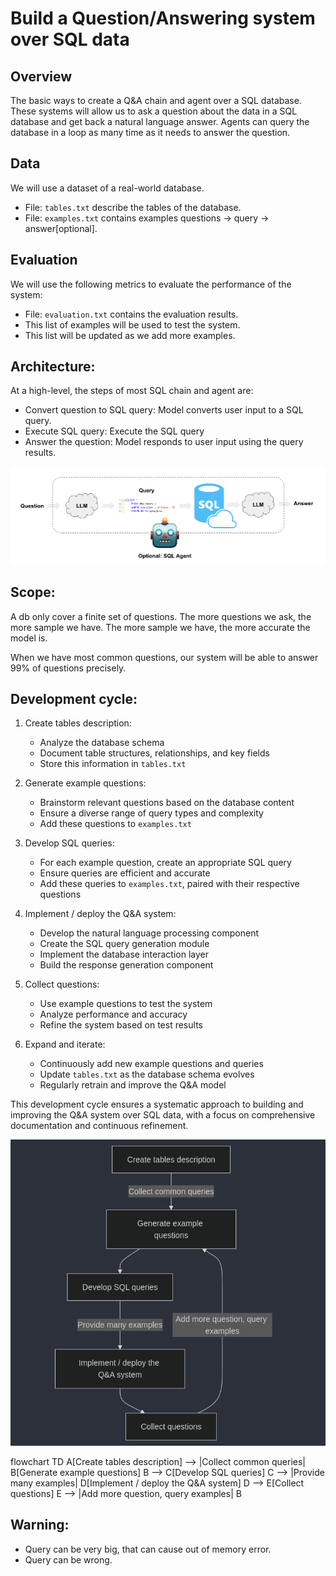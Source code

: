 # Build a Question/Answering system over SQL data

## Overview

The basic ways to create a Q&A chain and agent over a SQL database. These systems will allow us to ask a question about the data in a SQL database and get back a natural language answer. Agents can query the database in a loop as many time as it needs to answer the question.

## Data

We will use a dataset of a real-world database.
- File: `tables.txt` describe the tables of the database.
- File: `examples.txt` contains examples questions -> query -> answer[optional].

## Evaluation

We will use the following metrics to evaluate the performance of the system:
- File: `evaluation.txt` contains the evaluation results.
- This list of examples will be used to test the system.
- This list will be updated as we add more examples.

## Architecture:

At a high-level, the steps of most SQL chain and agent are:
- Convert question to SQL query: Model converts user input to a SQL query.
- Execute SQL query: Execute the SQL query
- Answer the question: Model responds to user input using the query results.

![alt text](image.png)

## Scope:

A db only cover a finite set of questions.
The more questions we ask, the more sample we have.
The more sample we have, the more accurate the model is.

When we have most common questions, our system will be able to answer 99% of questions precisely.

## Development cycle:

1. Create tables description:
   - Analyze the database schema
   - Document table structures, relationships, and key fields
   - Store this information in `tables.txt`

2. Generate example questions:
   - Brainstorm relevant questions based on the database content
   - Ensure a diverse range of query types and complexity
   - Add these questions to `examples.txt`

3. Develop SQL queries:
   - For each example question, create an appropriate SQL query
   - Ensure queries are efficient and accurate
   - Add these queries to `examples.txt`, paired with their respective questions

4. Implement / deploy the Q&A system:
   - Develop the natural language processing component
   - Create the SQL query generation module
   - Implement the database interaction layer
   - Build the response generation component

5. Collect questions:
   - Use example questions to test the system
   - Analyze performance and accuracy
   - Refine the system based on test results

6. Expand and iterate:
   - Continuously add new example questions and queries
   - Update `tables.txt` as the database schema evolves
   - Regularly retrain and improve the Q&A model

This development cycle ensures a systematic approach to building and improving the Q&A system over SQL data, with a focus on comprehensive documentation and continuous refinement.


![alt text](image-1.png)

flowchart TD
    A[Create tables description] --> |Collect common queries| B[Generate example questions]
    B --> C[Develop SQL queries]
    C --> |Provide many examples| D[Implement / deploy the Q&A system]
    D --> E[Collect questions]
    E --> |Add more question, query examples| B


## Warning:

- Query can be very big, that can cause out of memory error.
- Query can be wrong.
